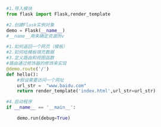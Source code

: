 
<BlogInfo title="4.redertemplate函数" author="白日梦想猿" pv=0 read_times=0 pre_cost_time=0分18秒 category="Web开发编程" tag_list="['Web开发编程']" create_time="2020.04.08 13:55:16" update_time="2020.04.08 14:38:46" />

```python
#1.导入模块
from flask import Flask,render_template

#2.创建Flask实例对象
demo = Flask(__name__)
#__name__用来确定资源所v

#1.如何返回一个网页（模板）
#2.如何给模板填充数据
#3.定义路由和视图函数
#路由通过修饰器的修饰来实现
@demo.route('/')
def hello():
    #假设需要访问一个网址
    url_str =  "www.baidu.com"
    return render_template('index.html',url_str=url_str)

#4.启动程序
if __name__ == '__main__':

    demo.run(debug=True)


```
